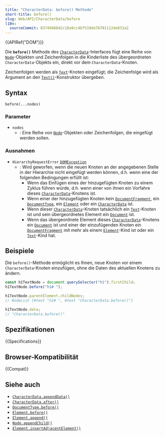 ```yaml
---
title: "CharacterData: before() Methode"
short-title: before()
slug: Web/API/CharacterData/before
l10n:
  sourceCommit: 8374946642c18a9cc4bf510de767011124e832a2
---
```


{{APIRef("DOM")}}

Die **`before()`** Methode des [`CharacterData`](/de/docs/Web/API/CharacterData)-Interfaces
fügt eine Reihe von [`Node`](/de/docs/Web/API/Node)-Objekten und Zeichenfolgen in die Kinderliste des übergeordneten `CharacterData`-Objekts ein, direkt vor dem `CharacterData`-Knoten.

Zeichenfolgen werden als [`Text`](/de/docs/Web/API/Text)-Knoten eingefügt; die Zeichenfolge wird als Argument an den [`Text()`](/de/docs/Web/API/Text/Text)-Konstruktor übergeben.

## Syntax

```js-nolint
before(...nodes)
```

### Parameter

- `nodes`
  - : Eine Reihe von [`Node`](/de/docs/Web/API/Node)-Objekten oder Zeichenfolgen, die eingefügt werden sollen.

### Ausnahmen

- `HierarchyRequestError` [`DOMException`](/de/docs/Web/API/DOMException)
  - : Wird geworfen, wenn die neuen Knoten an der angegebenen Stelle in der Hierarchie nicht eingefügt werden können, d.h. wenn eine der folgenden Bedingungen erfüllt ist:
    - Wenn das Einfügen eines der hinzugefügten Knoten zu einem Zyklus führen würde, d.h. wenn einer von ihnen ein Vorfahre dieses [`CharacterData`](/de/docs/Web/API/CharacterData)-Knotens ist.
    - Wenn einer der hinzugefügten Knoten kein [`DocumentFragment`](/de/docs/Web/API/DocumentFragment), ein [`DocumentType`](/de/docs/Web/API/DocumentType), ein [`Element`](/de/docs/Web/API/Element) oder ein [`CharacterData`](/de/docs/Web/API/CharacterData) ist.
    - Wenn dieser [`CharacterData`](/de/docs/Web/API/CharacterData)-Knoten tatsächlich ein [`Text`](/de/docs/Web/API/Text)-Knoten ist und sein übergeordnetes Element ein [`Document`](/de/docs/Web/API/Document) ist.
    - Wenn das übergeordnete Element dieses [`CharacterData`](/de/docs/Web/API/CharacterData)-Knotens ein [`Document`](/de/docs/Web/API/Document) ist und einer der einzufügenden Knoten ein [`DocumentFragment`](/de/docs/Web/API/DocumentFragment) mit mehr als einem [`Element`](/de/docs/Web/API/Element)-Kind ist oder ein [`Text`](/de/docs/Web/API/Text)-Kind hat.

## Beispiele

Die `before()`-Methode ermöglicht es Ihnen, neue Knoten vor einem
`CharacterData`-Knoten einzufügen, ohne die Daten des aktuellen Knotens zu ändern.

```js
const h1TextNode = document.querySelector("h1").firstChild;
h1TextNode.before("h1# ");

h1TextNode.parentElement.childNodes;
// NodeList [#text "h1# ", #text "CharacterData.before()"]

h1TextNode.data;
// "CharacterData.before()"
```

## Spezifikationen

{{Specifications}}

## Browser-Kompatibilität

{{Compat}}

## Siehe auch

- [`CharacterData.appendData()`](/de/docs/Web/API/CharacterData/appendData)
- [`CharacterData.after()`](/de/docs/Web/API/CharacterData/after)
- [`DocumentType.before()`](/de/docs/Web/API/DocumentType/before)
- [`Element.before()`](/de/docs/Web/API/Element/before)
- [`Element.append()`](/de/docs/Web/API/Element/append)
- [`Node.appendChild()`](/de/docs/Web/API/Node/appendChild)
- [`Element.insertAdjacentElement()`](/de/docs/Web/API/Element/insertAdjacentElement)
